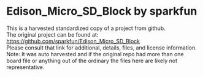 
# Edison_Micro_SD_Block by sparkfun  
This is a harvested standardized copy of a project from github.  
The original project can be found at:  
https://github.com/sparkfun/Edison_Micro_SD_Block  
Please consult that link for additional, details, files, and license information.  
Note: It was auto harvested and if the original repo had more than one board file or anything out of the ordinary the files here are likely not representative.  
    